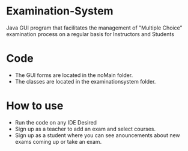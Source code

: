 # Examination-System
Java GUI program that facilitates the management of "Multiple Choice” examination process on a regular basis for Instructors and Students
# Code
- The GUI forms are located in the noMain folder.
- The classes are located in the examinationsystem folder.
# How to use
- Run the code on any IDE Desired
- Sign up as a teacher to add an exam and select courses.
- Sign up as a student where you can see anouncements about new exams coming up or take an exam. 
